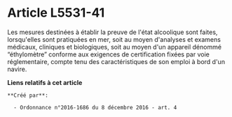 # Article L5531-41

Les mesures destinées à établir la preuve de l'état alcoolique sont faites, lorsqu'elles sont pratiquées en mer, soit au
moyen d'analyses et examens médicaux, cliniques et biologiques, soit au moyen d'un appareil dénommé “éthylomètre” conforme
aux exigences de certification fixées par voie réglementaire, compte tenu des caractéristiques de son emploi à bord d'un
navire.

**Liens relatifs à cet article**

	**Créé par**:

	  - Ordonnance n°2016-1686 du 8 décembre 2016 - art. 4
